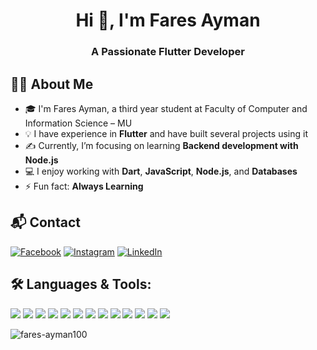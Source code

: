 <h1 align="center">Hi 👋, I'm Fares Ayman</h1>
<h3 align="center">A Passionate Flutter Developer</h3> 

## 👩‍💻 About Me
- 🎓 I'm Fares Ayman, a third year student at Faculty of Computer and Information Science – MU  
- 💡 I have experience in **Flutter** and have built several projects using it  
- ✍️ Currently, I’m focusing on learning **Backend development with Node.js**  
- 💻 I enjoy working with **Dart**, **JavaScript**, **Node.js**, and **Databases**  
- ⚡ Fun fact: **Always Learning**  

## 📬 Contact
<p dir="auto"><a href="https://www.facebook.com/fares.ayman.373107" rel="nofollow"><img src="https://camo.githubusercontent.com/46e665d1f79a322cd3171a8e9767ee983b7c793539587a30e7d5e08de24a7f7c/68747470733a2f2f696d672e736869656c64732e696f2f62616467652f46616365626f6f6b2d2532333138373746322e7376673f6c6f676f3d46616365626f6f6b266c6f676f436f6c6f723d7768697465" alt="Facebook" data-canonical-src="https://img.shields.io/badge/Facebook-%231877F2.svg?logo=Facebook&amp;logoColor=white" style="max-width: 100%;"></a> <a href="https://www.instagram.com/fares_ayman_he" rel="nofollow"><img src="https://camo.githubusercontent.com/c8bd82d89314e366e096370c91aa3551ed65626c3da39b485720548d873d241f/68747470733a2f2f696d672e736869656c64732e696f2f62616467652f496e7374616772616d2d2532334534343035462e7376673f6c6f676f3d496e7374616772616d266c6f676f436f6c6f723d7768697465" alt="Instagram" data-canonical-src="https://img.shields.io/badge/Instagram-%23E4405F.svg?logo=Instagram&amp;logoColor=white" style="max-width: 100%;"></a> <a href="https://www.linkedin.com/in/fares-ayman1/" rel="nofollow"><img src="https://camo.githubusercontent.com/bbd5a3be2124528ab2064d49356ed845b5f9a05fc79c603e25c76c6601e28b67/68747470733a2f2f696d672e736869656c64732e696f2f62616467652f4c696e6b6564496e2d2532333030373742352e7376673f6c6f676f3d6c696e6b6564696e266c6f676f436f6c6f723d7768697465" alt="LinkedIn" data-canonical-src="https://img.shields.io/badge/LinkedIn-%230077B5.svg?logo=linkedin&amp;logoColor=white" style="max-width: 100%;"></a></p>


## 🛠 Languages & Tools:
<a href="https://developer.mozilla.org/docs/Web/JavaScript"><img src="https://img.shields.io/badge/JavaScript-%23323330.svg?style=for-the-badge&logo=javascript&logoColor=%23F7DF1E"></a>
<a href="https://nodejs.org/en/docs/"><img src="https://img.shields.io/badge/Node.js-6DA55F?style=for-the-badge&logo=node.js&logoColor=white"></a>
<a href="https://expressjs.com/"><img src="https://img.shields.io/badge/Express.js-%23404d59.svg?style=for-the-badge&logo=express&logoColor=%2361DAFB"></a>
<a href="https://docs.mongodb.com/"><img src="https://img.shields.io/badge/MongoDB-%234ea94b.svg?style=for-the-badge&logo=mongodb&logoColor=white"></a>
<a href="https://developer.mozilla.org/docs/Web/HTML"><img src="https://img.shields.io/badge/HTML5-%23E34F26.svg?style=for-the-badge&logo=html5&logoColor=white"></a>
<a href="https://developer.mozilla.org/docs/Web/CSS"><img src="https://img.shields.io/badge/CSS3-%231572B6.svg?style=for-the-badge&logo=css3&logoColor=white"></a>
<a href="https://www.w3schools.com/sql/"><img src="https://img.shields.io/badge/SQL-%2300f.svg?style=for-the-badge&logo=sqlite&logoColor=white"></a>
<a href="https://docs.flutter.dev/"><img src="https://img.shields.io/badge/Flutter-%2302569B.svg?style=for-the-badge&logo=Flutter&logoColor=white"></a>
<a href="https://dart.dev/docs"><img src="https://img.shields.io/badge/Dart-%230175C2.svg?style=for-the-badge&logo=dart&logoColor=white"></a>
<a href="https://firebase.google.com/docs"><img src="https://img.shields.io/badge/Firebase-%23FFCA28.svg?style=for-the-badge&logo=firebase&logoColor=black"></a>
<a href="https://isocpp.org/std/the-standard"><img src="https://img.shields.io/badge/C++-%2300599C.svg?style=for-the-badge&logo=c%2B%2B&logoColor=white"></a>
<a href="https://git-scm.com/doc"><img src="https://img.shields.io/badge/Git-%23F05033.svg?style=for-the-badge&logo=git&logoColor=white"></a>
<a href="https://learning.postman.com/docs/"><img src="https://img.shields.io/badge/Postman-FF6C37?style=for-the-badge&logo=postman&logoColor=white"></a>
<p>
  <img align="center" src="https://github-readme-stats.vercel.app/api/top-langs?username=fares-ayman100&show_icons=true&locale=en&layout=compact&title_color=ffffff&theme=tokyonight" alt="fares-ayman100" />
</p>
